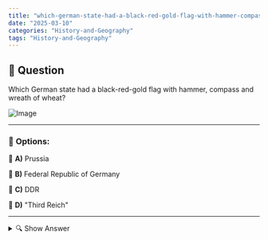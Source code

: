 ```yaml
---
title: "which-german-state-had-a-black-red-gold-flag-with-hammer-compass-and-wreath-of-wheat"
date: "2025-03-10"
categories: "History-and-Geography"
tags: "History-and-Geography"
---
```


## 📌 **Question**

Which German state had a black-red-gold flag with hammer, compass and wreath of wheat?

![Image](https://www.einbuergerungstest-online.de/img/fragen/187.png)

---

### 📝 **Options:**

🔘 **A)** Prussia

🔘 **B)** Federal Republic of Germany

🔘 **C)** DDR

🔘 **D)** "Third Reich"

---

<details>
  <summary>🔍 Show Answer</summary>

  <p>
💡  <b>Correct Answer:</b>  c
  </p>
  <p>
    📖<b>Explanation:</b>
    The question refers to the flags of German states and their specific symbols. The **Prussians** mainly used white and red colors without complex emblems. The **Federal Republic of Germany** uses the black-red-gold tricolor without additional symbols. The "Third Reich" also used the black-red-gold flag, but with a swastika. The **GDR**, on the other hand, used the black-red-gold flag with the emblem of hammer and compass to symbolize workers and intellectuals, as well as a wreath of wheat representing agriculture. This emblem distinguished the GDR from other German states.
  </p>
</details>
